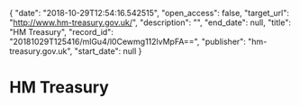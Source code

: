 {
  "date": "2018-10-29T12:54:16.542515", 
  "open_access": false, 
  "target_url": "http://www.hm-treasury.gov.uk/", 
  "description": "", 
  "end_date": null, 
  "title": "HM Treasury", 
  "record_id": "20181029T125416/mlGu4/l0Cewmg112lvMpFA==", 
  "publisher": "hm-treasury.gov.uk", 
  "start_date": null
}

# HM Treasury

